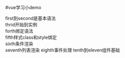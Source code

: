 #vue学习小demo

first到second是基本语法  
thrid开始到实例  
forth绑定语法  
fifth样式class和style绑定  
sixth条件渲染  
seventh列表渲染
eighth事件处理
tenth到eleven组件基础  


